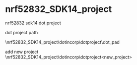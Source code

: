# nrf52832_SDK14_project
nrf52832 sdk14 dot project

dot project path

\nrf52832_SDK14_project\dotincorp\dotproject\dot_pad

add new project
\nrf52832_SDK14_project\dotincorp\dotproject\<new_project>



